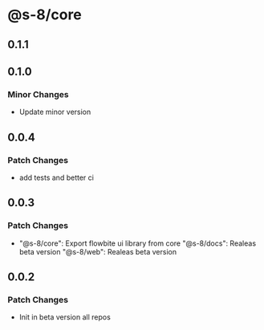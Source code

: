 # @s-8/core

## 0.1.1

## 0.1.0

### Minor Changes

- Update minor version

## 0.0.4

### Patch Changes

- add tests and better ci

## 0.0.3

### Patch Changes

- "@s-8/core": Export flowbite ui library from core
  "@s-8/docs": Realeas beta version
  "@s-8/web": Realeas beta version

## 0.0.2

### Patch Changes

- Init in beta version all repos
